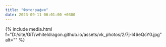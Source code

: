 ```yaml
---
title: "Фотография"
date: 2023-09-11 06:01:00 +0300
---
```



{% include media.html f="D:/site/GiT/whiteldragon.github.io/assets/vk_photos/2/7j-l46eQcY0.jpg" alt="" %}
